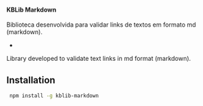 #### KBLib Markdown ####

Biblioteca desenvolvida para validar links de textos em formato md (markdown).

-

Library developed to validate text links in md format (markdown).

## Installation

```sh
 npm install -g kblib-markdown
```
